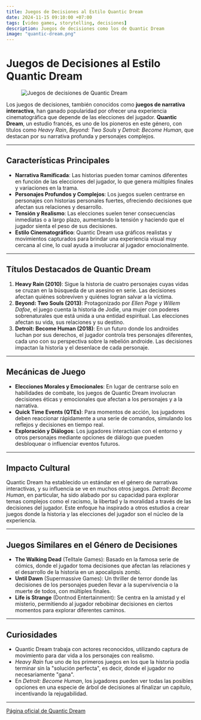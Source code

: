 ```yaml
---
title: Juegos de Decisiones al Estilo Quantic Dream
date: 2024-11-15 09:10:00 +07:00
tags: [video games, storytelling, decisiones]
description: Juegos de decisiones como los de Quantic Dream
image: "quantic-dream.png"
---
```

# Juegos de Decisiones al Estilo Quantic Dream

<figure>
<img src="/Millennial/assets/img/quantic-dream.png" alt="Juegos de decisiones de Quantic Dream">
</figure>

Los juegos de decisiones, también conocidos como **juegos de narrativa interactiva**, han ganado popularidad por ofrecer una experiencia cinematográfica que depende de las elecciones del jugador. **Quantic Dream**, un estudio francés, es uno de los pioneros en este género, con títulos como *Heavy Rain*, *Beyond: Two Souls* y *Detroit: Become Human*, que destacan por su narrativa profunda y personajes complejos.

---

## Características Principales

- **Narrativa Ramificada**: Las historias pueden tomar caminos diferentes en función de las elecciones del jugador, lo que genera múltiples finales y variaciones en la trama.
- **Personajes Profundos y Complejos**: Los juegos suelen centrarse en personajes con historias personales fuertes, ofreciendo decisiones que afectan sus relaciones y desarrollo.
- **Tensión y Realismo**: Las elecciones suelen tener consecuencias inmediatas o a largo plazo, aumentando la tensión y haciendo que el jugador sienta el peso de sus decisiones.
- **Estilo Cinematográfico**: Quantic Dream usa gráficos realistas y movimientos capturados para brindar una experiencia visual muy cercana al cine, lo cual ayuda a involucrar al jugador emocionalmente.

---

## Títulos Destacados de Quantic Dream

1. **Heavy Rain (2010)**: Sigue la historia de cuatro personajes cuyas vidas se cruzan en la búsqueda de un asesino en serie. Las decisiones afectan quiénes sobreviven y quiénes logran salvar a la víctima.
2. **Beyond: Two Souls (2013)**: Protagonizado por *Ellen Page* y *Willem Dafoe*, el juego cuenta la historia de Jodie, una mujer con poderes sobrenaturales que está unida a una entidad espiritual. Las elecciones afectan su vida, sus relaciones y su destino.
3. **Detroit: Become Human (2018)**: En un futuro donde los androides luchan por sus derechos, el jugador controla tres personajes diferentes, cada uno con su perspectiva sobre la rebelión androide. Las decisiones impactan la historia y el desenlace de cada personaje.

---

## Mecánicas de Juego

- **Elecciones Morales y Emocionales**: En lugar de centrarse solo en habilidades de combate, los juegos de Quantic Dream involucran decisiones éticas y emocionales que afectan a los personajes y a la narrativa.
- **Quick Time Events (QTEs)**: Para momentos de acción, los jugadores deben reaccionar rápidamente a una serie de comandos, simulando los reflejos y decisiones en tiempo real.
- **Exploración y Diálogos**: Los jugadores interactúan con el entorno y otros personajes mediante opciones de diálogo que pueden desbloquear o influenciar eventos futuros.

---

## Impacto Cultural

Quantic Dream ha establecido un estándar en el género de narrativas interactivas, y su influencia se ve en muchos otros juegos. *Detroit: Become Human*, en particular, ha sido alabado por su capacidad para explorar temas complejos como el racismo, la libertad y la moralidad a través de las decisiones del jugador. Este enfoque ha inspirado a otros estudios a crear juegos donde la historia y las elecciones del jugador son el núcleo de la experiencia.

---

## Juegos Similares en el Género de Decisiones

- **The Walking Dead** (Telltale Games): Basado en la famosa serie de cómics, donde el jugador toma decisiones que afectan las relaciones y el desarrollo de la historia en un apocalipsis zombi.
- **Until Dawn** (Supermassive Games): Un thriller de terror donde las decisiones de los personajes pueden llevar a la supervivencia o la muerte de todos, con múltiples finales.
- **Life is Strange** (Dontnod Entertainment): Se centra en la amistad y el misterio, permitiendo al jugador rebobinar decisiones en ciertos momentos para explorar diferentes caminos.

---

## Curiosidades

- Quantic Dream trabaja con actores reconocidos, utilizando captura de movimiento para dar vida a los personajes con realismo.
- *Heavy Rain* fue uno de los primeros juegos en los que la historia podía terminar sin la "solución perfecta", es decir, donde el jugador no necesariamente "gana".
- En *Detroit: Become Human*, los jugadores pueden ver todas las posibles opciones en una especie de árbol de decisiones al finalizar un capítulo, incentivando la rejugabilidad.

---

<a href="https://www.quanticdream.com" target="_blank" rel="noopener">Página oficial de Quantic Dream</a>

